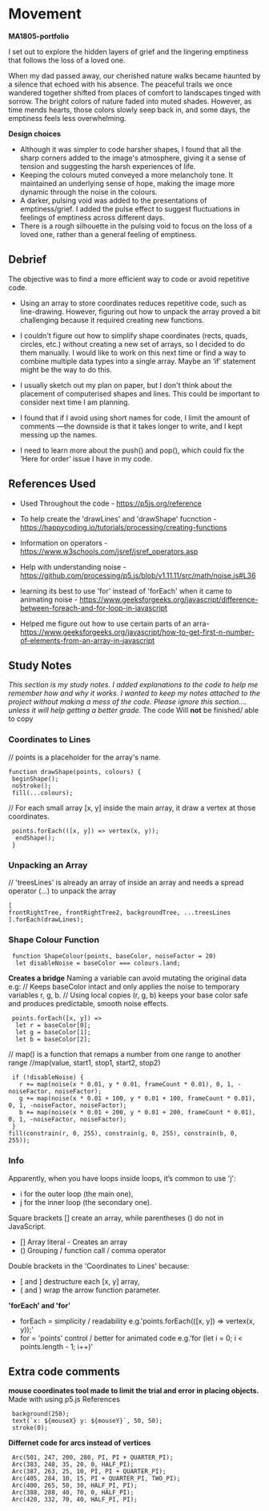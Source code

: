 # **Movement**
**MA1805-portfolio**

I set out to explore the hidden layers of grief and the lingering emptiness that follows the loss of a loved one. 

When my dad passed away, our cherished nature walks became haunted by a silence that echoed with his absence. The peaceful trails we once wandered together shifted from places of comfort to landscapes tinged with sorrow. The  bright colors of nature faded into muted shades. However, as time mends hearts, those colors slowly seep back in, and some days, the emptiness feels less overwhelming.

**Design choices**
- Although it was simpler to code harsher shapes, I found that all the sharp corners added to the image's atmosphere, giving it a sense of tension and suggesting the harsh experiences of life. 
- Keeping the colours muted conveyed a more melancholy tone. It maintained an underlying sense of hope, making the image more dynamic through the noise in the colours. 
- A darker, pulsing void was added to the presentations of emptiness/grief. I added the pulse effect to suggest fluctuations in feelings of emptiness across different days.
- There is a rough silhouette in the pulsing void to focus on the loss of a loved one, rather than a general feeling of emptiness. 

## Debrief
The objective was to find a more efficient way to code or avoid repetitive code.

- Using an array to store coordinates reduces repetitive code, such as line-drawing. However, figuring out how to unpack the array proved a bit challenging because it required creating new functions.  

- I couldn't figure out how to simplify shape coordinates (rects, quads, circles, etc.) without creating a new set of arrays, so I decided to do them manually. I would like to work on this next time or find a way to combine multiple data types into a single array. Maybe an ‘if’ statement might be the way to do this.

- I usually sketch out my plan on paper, but I don't think about the placement of computerised shapes and lines. This could be important to consider next time I am planning.  

- I found that if I avoid using short names for code, I limit the amount of comments —the downside is that it takes longer to write, and I kept messing up the names.

- I need to learn more about the push() and pop(), which could fix the ‘Here for order’ issue I have in my code.


## References Used

- Used Throughout the code - https://p5js.org/reference

- To help create the 'drawLines' and 'drawShape' fucnction - https://happycoding.io/tutorials/processing/creating-functions

- Information on operators - https://www.w3schools.com/jsref/jsref_operators.asp

- Help with understanding noise - https://github.com/processing/p5.js/blob/v1.11.11/src/math/noise.js#L36

- learning its best to use 'for' instead of 'forEach' when it came to animating noise - https://www.geeksforgeeks.org/javascript/difference-between-foreach-and-for-loop-in-javascript

- Helped me figure out how to use certain parts of an arra- https://www.geeksforgeeks.org/javascript/how-to-get-first-n-number-of-elements-from-an-array-in-javascript


## Study Notes 
*This section is my study notes. I added explanations to the code to help me remember how and why it works. I wanted to keep my notes attached to the project without making a mess of the code. Please ignore this section…. unless it will help getting a better grade.*
The code Will **not** be finished/ able to copy

### Coordinates to Lines

// points is a placeholder for the array's name.

    function drawShape(points, colours) { 
     beginShape();
     noStroke();
     fill(...colours);

// For each small array [x, y] inside the main array, it draw a vertex at those coordinates.

     points.forEach(([x, y]) => vertex(x, y));
      endShape();
     }

### Unpacking an Array 

// 'treesLines' is already an array of inside an array and needs a spread operator (...) to unpack the array
   
    [
    frontRightTree, frontRightTree2, backgroundTree, ...treesLines
    ].forEach(drawLines);


### Shape Colour Function

     function ShapeColour(points, baseColor, noiseFactor = 20) 
      let disableNoise = baseColor === colours.land;

**Creates a bridge**
Naming a variable can avoid mutating the original data e.g:
// Keeps baseColor intact and only applies the noise to temporary variables r, g, b.
// Using local copies (r, g, b) keeps your base color safe and produces predictable, smooth noise effects.

     points.forEach([x, y]) => 
      let r = baseColor[0];
      let g = baseColor[1];
      let b = baseColor[2];


// map() is a function that remaps a number from one range to another range
//map(value, start1, stop1, start2, stop2)

     if (!disableNoise) {
       r += map(noise(x * 0.01, y * 0.01, frameCount * 0.01), 0, 1, -noiseFactor, noiseFactor);
       g += map(noise(x * 0.01 + 100, y * 0.01 + 100, frameCount * 0.01), 0, 1, -noiseFactor, noiseFactor);
       b += map(noise(x * 0.01 + 200, y * 0.01 + 200, frameCount * 0.01), 0, 1, -noiseFactor, noiseFactor);
     }
    fill(constrain(r, 0, 255), constrain(g, 0, 255), constrain(b, 0, 255));

### Info
Apparently, when you have loops inside loops, it’s common to use 'j':
- i for the outer loop (the main one),
- j for the inner loop (the secondary one).

Square brackets [] create an array, while parentheses () do not in JavaScript.
- []	Array literal	 - Creates an array
- ()	Grouping / function call / comma operator

Double brackets in the 'Coordinates to Lines' because:
- [ and ] destructure each [x, y] array,
- ( and ) wrap the arrow function parameter.

**'forEach' and 'for'**
- forEach = simplicity / readability  e.g.'points.forEach(([x, y]) => vertex(x, y));'
- for = 'points' control / better for animated code  e.g.'for (let i = 0; i < points.length - 1; i++)'


## Extra code comments  
 **mouse coordinates tool made to limit the trial and error in placing objects.** Made with using p5.js References

     background(250);
     text(`x: ${mouseX} y: ${mouseY}`, 50, 50);
     stroke(0); 

**Differnet code for arcs instead of vertices**

     Arc(501, 247, 200, 280, PI, PI + QUARTER_PI);
     Arc(383, 248, 35, 20, 0, HALF_PI);
     Arc(387, 263, 25, 10, PI, PI + QUARTER_PI);
     Arc(405, 284, 10, 15, PI + QUARTER_PI, TWO_PI);
     Arc(400, 265, 50, 30, HALF_PI, PI);
     Arc(388, 288, 40, 70, 0, HALF_PI);
     Arc(420, 332, 70, 40, HALF_PI, PI);



